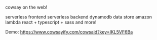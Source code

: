 cowsay on the web!

serverless frontend
serverless backend
dynamodb data store
amazon lambda
react + typescript + sass
and more!

Demo:
https://www.cowsayify.com/cowsaid?key=IKL5VF6Ba
